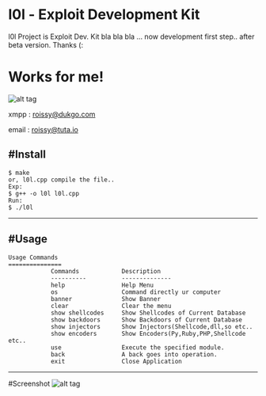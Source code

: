 # l0l - Exploit Development Kit

l0l Project is Exploit Dev. Kit bla bla bla ... now development first step.. after beta version. Thanks (:

# Works for me!

![alt tag](http://i.hizliresim.com/B8Xm9g.jpg)

xmpp : roissy@dukgo.com

email : roissy@tuta.io

#Install
-----

    $ make 
    or, l0l.cpp compile the file..
    Exp:
    $ g++ -o l0l l0l.cpp
    Run:
    $ ./l0l
    
-----
#Usage
-----

	Usage Commands
	===============
	            Commands            Description
	            ----------          --------------
	            help                Help Menu
	            os                  Command directly ur computer
	            banner              Show Banner
	            clear               Clear the menu
	            show shellcodes     Show Shellcodes of Current Database
	            show backdoors      Show Backdoors of Current Database
	            show injectors      Show Injectors(Shellcode,dll,so etc..
	            show encoders       Show Encoders(Py,Ruby,PHP,Shellcode etc..
	            use                 Execute the specified module.
	            back                A back goes into operation.
	            exit                Close Application
    
-----
#Screenshot
![alt tag](http://i.hizliresim.com/7AEo6v.png)
